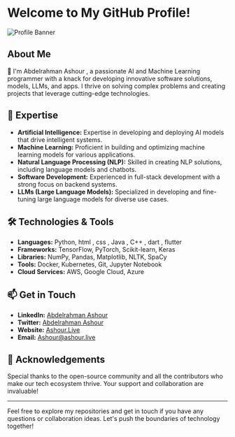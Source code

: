 # Welcome to My GitHub Profile!

![Profile Banner](https://link-to-your-banner-image)

## About Me

👋 I'm Abdelrahman Ashour , a passionate AI and Machine Learning programmer with a knack for developing innovative software solutions, models, LLMs, and apps. I thrive on solving complex problems and creating projects that leverage cutting-edge technologies.

## 🚀 Expertise

- **Artificial Intelligence:** Expertise in developing and deploying AI models that drive intelligent systems.
- **Machine Learning:** Proficient in building and optimizing machine learning models for various applications.
- **Natural Language Processing (NLP):** Skilled in creating NLP solutions, including language models and chatbots.
- **Software Development:** Experienced in full-stack development with a strong focus on backend systems.
- **LLMs (Large Language Models):** Specialized in developing and fine-tuning large language models for diverse use cases.

## 🛠️ Technologies & Tools

- **Languages:** Python, html , css , Java , C++ , dart , flutter 
- **Frameworks:** TensorFlow, PyTorch, Scikit-learn, Keras
- **Libraries:** NumPy, Pandas, Matplotlib, NLTK, SpaCy
- **Tools:** Docker, Kubernetes, Git, Jupyter Notebook
- **Cloud Services:** AWS, Google Cloud, Azure

## 📫 Get in Touch

- **LinkedIn:** [Abdelrahman Ashour](https://www.linkedin.com/in/abdelrahman-ashour-9b5a27282)
- **Twitter:** [Abdelrahman Ashour](https://https://x.com/ashour001)
- **Website:** [Ashour.Live](https://www.ashour.live)
- **Email:** Ashour@ashour.live

## 🌟 Acknowledgements

Special thanks to the open-source community and all the contributors who make our tech ecosystem thrive. Your support and collaboration are invaluable!

---

Feel free to explore my repositories and get in touch if you have any questions or collaboration ideas. Let's push the boundaries of technology together!

